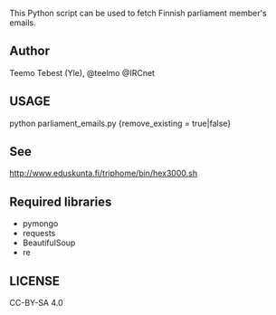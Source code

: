 This Python script can be used to fetch Finnish parliament member's emails.

## Author

Teemo Tebest (Yle), @teelmo @IRCnet

## USAGE

python parliament_emails.py {remove_existing = true|false}

## See

http://www.eduskunta.fi/triphome/bin/hex3000.sh

## Required libraries

- pymongo
- requests
- BeautifulSoup
- re

## LICENSE

CC-BY-SA 4.0